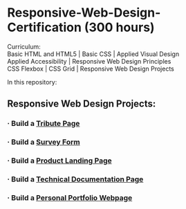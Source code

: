 # Responsive-Web-Design-Certification (300 hours)

Curriculum:<br>
Basic HTML and HTML5 | Basic CSS | Applied Visual Design<br>
Applied Accessibility | Responsive Web Design Principles<br>
CSS Flexbox | CSS Grid | Responsive Web Design Projects<br>

In this repository:
## Responsive Web Design Projects:
### · Build a [Tribute Page](https://codepen.io/valemescudero/pen/pobRgYa)
### · Build a [Survey Form](https://codepen.io/valemescudero/pen/BazpjEW)
### · Build a [Product Landing Page](https://codepen.io/valemescudero/details/LYZNwXb)
### · Build a [Technical Documentation Page](https://codepen.io/valemescudero/pen/WNxpWwN)
### · Build a [Personal Portfolio Webpage](https://codepen.io/valemescudero/pen/eYzWYrm)
